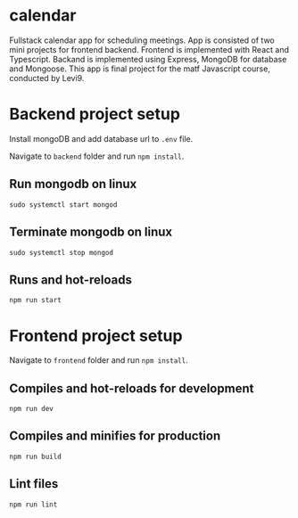 # calendar
Fullstack calendar app for scheduling meetings. App is consisted of two mini projects for frontend backend. Frontend is implemented with React and Typescript. Backand is implemented using Express, MongoDB for database and Mongoose. This app is final project for the matf Javascript course, conducted by Levi9.

# Backend project setup
Install mongoDB and add database url to `.env` file.

Navigate to `backend` folder and run `npm install`.

## Run mongodb on linux
`sudo systemctl start mongod`

## Terminate mongodb on linux
`sudo systemctl stop mongod`

## Runs and hot-reloads
`npm run start`

# Frontend project setup
Navigate to `frontend` folder and run `npm install`.

## Compiles and hot-reloads for development
`npm run dev`

## Compiles and minifies for production
`npm run build`

## Lint files
`npm run lint`
